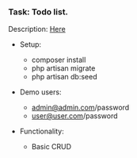 ### Task: Todo list.
Description: [Here](http://web-training.lt/uzduotys/larave_projektinis.pdf)
- Setup:
    -   composer install
    -   php artisan migrate
    -   php artisan db:seed
    
- Demo users:
    -   admin@admin.com/password
    -   user@user.com/password
    
- Functionality:
    -   Basic CRUD
